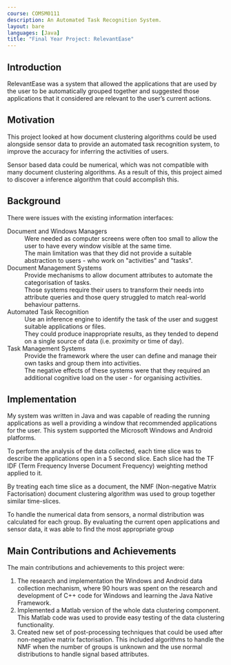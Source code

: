 ```yaml
---
course: COMSM0111
description: An Automated Task Recognition System.
layout: bare
languages: [Java]
title: "Final Year Project: RelevantEase"
---
```


## Introduction

RelevantEase was a system that allowed the applications that are used by the user to be automatically grouped together and suggested those applications that it considered are relevant to the user’s current actions. 


## Motivation

This project looked at how document clustering algorithms could be used alongside sensor data to provide an automated task recognition system, to improve the accuracy for inferring the activities of users.  

Sensor based data could be numerical, which was not compatible with many document clustering algorithms.  As a result of this, this project aimed to discover a inference algorithm that could accomplish this.

## Background

There were issues with the existing information interfaces:

<dl>

  <dt>Document and Windows Managers</dt>
  <dd>Were needed as computer screens were often too small to allow the user to have every window visible at the same time.</dd>
  <dd class="issues">The main limitation was that they did not provide a suitable abstraction to users - who work on "activities" and "tasks".</dd>

  <dt>Document Management Systems</dt>
  <dd>Provide mechanisms to allow document attributes to automate the categorisation of tasks.</dd>
  <dd class="issues">Those systems require their users to transform their needs into attribute queries and those query struggled to match real-world behaviour patterns.
</dd>

  <dt>Automated Task Recognition</dt>
  <dd>Use an inference engine to identify the task of the user and suggest suitable applications or files.</dd>
  <dd class="issues">They could produce inappropriate results, as they tended to depend on a single source of data (i.e. proximity or time of day).</dd>

  <dt>Task Management Systems</dt>
  <dd>Provide the framework where the user can define and manage their own tasks and group them into activities.</dd>
  <dd class="issues">The negative effects of these systems were that they required an additional cognitive load on the user - for organising activities.</dd>

</dl>


## Implementation

My system was written in Java and was capable of reading the running applications as well a providing a window that recommended applications for the user.  This system supported the Microsoft Windows and Android platforms.

To perform the analysis of the data collected, each time slice was to describe the applications open in a 5 second slice.  Each slice had the TF IDF (Term Frequency Inverse Document Frequency) weighting method applied to it.

By treating each time slice as a document, the NMF (Non-negative Matrix Factorisation) document clustering algorithm was used to group together similar time-slices.

To handle the numerical data from sensors, a normal distribution was calculated for each group.  By evaluating the current open applications and sensor data, it was able to find the most appropriate group


## Main Contributions and Achievements

The main contributions and achievements to this project were:

1. The research and implementation the Windows and Android data collection mechanism, where 90 hours was spent on the research and development of C++ code for Windows and learning the Java Native Framework.
1. Implemented a Matlab version of the whole data clustering component. This Matlab code was used to provide easy testing of the data clustering functionality.
1. Created new set of post-processing techniques that could be used after non-negative matrix factorisation. This included algorithms to handle the NMF when the number of groups is unknown and the use normal distributions to handle signal based attributes.
